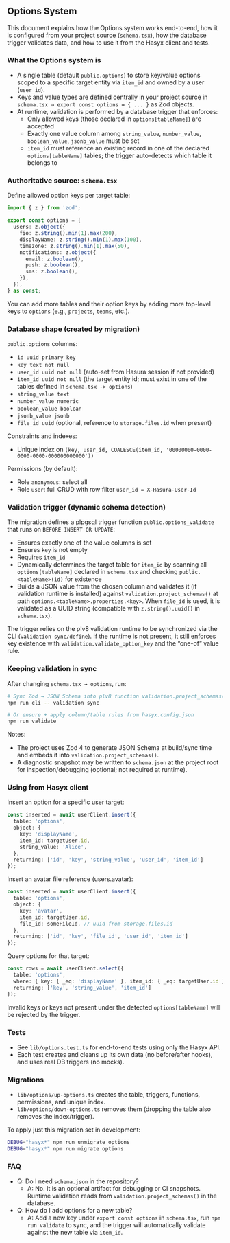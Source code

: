 ## Options System

This document explains how the Options system works end-to-end, how it is configured from your project source (`schema.tsx`), how the database trigger validates data, and how to use it from the Hasyx client and tests.

### What the Options system is

- A single table (default `public.options`) to store key/value options scoped to a specific target entity via `item_id` and owned by a user (`user_id`).
- Keys and value types are defined centrally in your project source in `schema.tsx → export const options = { ... }` as Zod objects.
- At runtime, validation is performed by a database trigger that enforces:
  - Only allowed keys (those declared in `options[tableName]`) are accepted
  - Exactly one value column among `string_value`, `number_value`, `boolean_value`, `jsonb_value` must be set
  - `item_id` must reference an existing record in one of the declared `options[tableName]` tables; the trigger auto-detects which table it belongs to

### Authoritative source: `schema.tsx`

Define allowed option keys per target table:

```ts
import { z } from 'zod';

export const options = {
  users: z.object({
    fio: z.string().min(1).max(200),
    displayName: z.string().min(1).max(100),
    timezone: z.string().min(1).max(50),
    notifications: z.object({
      email: z.boolean(),
      push: z.boolean(),
      sms: z.boolean(),
    }),
  }),
} as const;
```

You can add more tables and their option keys by adding more top-level keys to `options` (e.g., `projects`, `teams`, etc.).

### Database shape (created by migration)

`public.options` columns:

- `id uuid primary key`
- `key text not null`
- `user_id uuid not null` (auto-set from Hasura session if not provided)
- `item_id uuid not null` (the target entity id; must exist in one of the tables defined in `schema.tsx -> options`)
- `string_value text`
- `number_value numeric`
- `boolean_value boolean`
- `jsonb_value jsonb`
- `file_id uuid` (optional, reference to `storage.files.id` when present)

Constraints and indexes:

- Unique index on `(key, user_id, COALESCE(item_id, '00000000-0000-0000-0000-000000000000'))`

Permissions (by default):

- Role `anonymous`: select all
- Role `user`: full CRUD with row filter `user_id = X-Hasura-User-Id`

### Validation trigger (dynamic schema detection)

The migration defines a plpgsql trigger function `public.options_validate` that runs on `BEFORE INSERT OR UPDATE`:

- Ensures exactly one of the value columns is set
- Ensures `key` is not empty
- Requires `item_id`
- Dynamically determines the target table for `item_id` by scanning all `options[tableName]` declared in `schema.tsx` and checking `public.<tableName>(id)` for existence
- Builds a JSON value from the chosen column and validates it (if validation runtime is installed) against `validation.project_schemas()` at path `options.<tableName>.properties.<key>`. When `file_id` is used, it is validated as a UUID string (compatible with `z.string().uuid()` in `schema.tsx`).

The trigger relies on the plv8 validation runtime to be synchronized via the CLI (`validation sync/define`). If the runtime is not present, it still enforces key existence with `validation.validate_option_key` and the “one-of” value rule.

### Keeping validation in sync

After changing `schema.tsx → options`, run:

```bash
# Sync Zod → JSON Schema into plv8 function validation.project_schemas()
npm run cli -- validation sync

# Or ensure + apply column/table rules from hasyx.config.json
npm run validate
```

Notes:

- The project uses Zod 4 to generate JSON Schema at build/sync time and embeds it into `validation.project_schemas()`.
- A diagnostic snapshot may be written to `schema.json` at the project root for inspection/debugging (optional; not required at runtime).

### Using from Hasyx client

Insert an option for a specific user target:

```ts
const inserted = await userClient.insert({
  table: 'options',
  object: {
    key: 'displayName',
    item_id: targetUser.id,
    string_value: 'Alice',
  },
  returning: ['id', 'key', 'string_value', 'user_id', 'item_id']
});
```

Insert an avatar file reference (users.avatar):

```ts
const inserted = await userClient.insert({
  table: 'options',
  object: {
    key: 'avatar',
    item_id: targetUser.id,
    file_id: someFileId, // uuid from storage.files.id
  },
  returning: ['id', 'key', 'file_id', 'user_id', 'item_id']
});
```

Query options for that target:

```ts
const rows = await userClient.select({
  table: 'options',
  where: { key: { _eq: 'displayName' }, item_id: { _eq: targetUser.id } },
  returning: ['key', 'string_value', 'item_id']
});
```

Invalid keys or keys not present under the detected `options[tableName]` will be rejected by the trigger.

### Tests

- See `lib/options.test.ts` for end-to-end tests using only the Hasyx API.
- Each test creates and cleans up its own data (no before/after hooks), and uses real DB triggers (no mocks).

### Migrations

- `lib/options/up-options.ts` creates the table, triggers, functions, permissions, and unique index.
- `lib/options/down-options.ts` removes them (dropping the table also removes the index/trigger).

To apply just this migration set in development:

```bash
DEBUG="hasyx*" npm run unmigrate options
DEBUG="hasyx*" npm run migrate options
```

### FAQ

- Q: Do I need `schema.json` in the repository?
  - A: No. It is an optional artifact for debugging or CI snapshots. Runtime validation reads from `validation.project_schemas()` in the database.
- Q: How do I add options for a new table?
  - A: Add a new key under `export const options` in `schema.tsx`, run `npm run validate` to sync, and the trigger will automatically validate against the new table via `item_id`.


